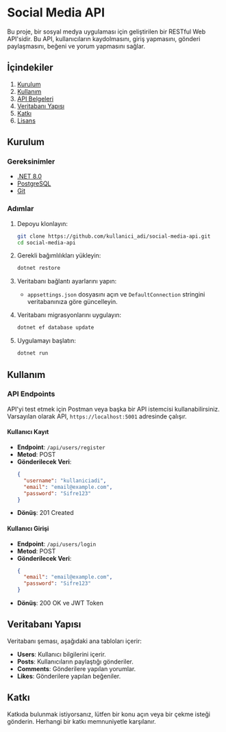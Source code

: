 # Social Media API

Bu proje, bir sosyal medya uygulaması için geliştirilen bir RESTful Web API'sidir. Bu API, kullanıcıların kaydolmasını, giriş yapmasını, gönderi paylaşmasını, beğeni ve yorum yapmasını sağlar.

## İçindekiler

1. [Kurulum](#kurulum)
2. [Kullanım](#kullanım)
3. [API Belgeleri](#api-belgeleri)
4. [Veritabanı Yapısı](#veritabanı-yapısı)
5. [Katkı](#katkı)
6. [Lisans](#lisans)

## Kurulum

### Gereksinimler

- [.NET 8.0](https://dotnet.microsoft.com/download/dotnet/8.0)
- [PostgreSQL](https://www.postgresql.org/download/)
- [Git](https://git-scm.com/)

### Adımlar

1. Depoyu klonlayın:
   ```bash
   git clone https://github.com/kullanici_adi/social-media-api.git
   cd social-media-api
   ```

2. Gerekli bağımlılıkları yükleyin:
   ```bash
   dotnet restore
   ```

3. Veritabanı bağlantı ayarlarını yapın:
   - `appsettings.json` dosyasını açın ve `DefaultConnection` stringini veritabanınıza göre güncelleyin.

4. Veritabanı migrasyonlarını uygulayın:
   ```bash
   dotnet ef database update
   ```

5. Uygulamayı başlatın:
   ```bash
   dotnet run
   ```

## Kullanım

### API Endpoints

API'yi test etmek için Postman veya başka bir API istemcisi kullanabilirsiniz. Varsayılan olarak API, `https://localhost:5001` adresinde çalışır.

#### Kullanıcı Kayıt

- **Endpoint**: `/api/users/register`
- **Metod**: POST
- **Gönderilecek Veri**:
  ```json
  {
    "username": "kullaniciadi",
    "email": "email@example.com",
    "password": "Sifre123"
  }
  ```
- **Dönüş**: 201 Created

#### Kullanıcı Girişi

- **Endpoint**: `/api/users/login`
- **Metod**: POST
- **Gönderilecek Veri**:
  ```json
  {
    "email": "email@example.com",
    "password": "Sifre123"
  }
  ```
- **Dönüş**: 200 OK ve JWT Token

## Veritabanı Yapısı

Veritabanı şeması, aşağıdaki ana tabloları içerir:

- **Users**: Kullanıcı bilgilerini içerir.
- **Posts**: Kullanıcıların paylaştığı gönderiler.
- **Comments**: Gönderilere yapılan yorumlar.
- **Likes**: Gönderilere yapılan beğeniler.

## Katkı

Katkıda bulunmak istiyorsanız, lütfen bir konu açın veya bir çekme isteği gönderin. Herhangi bir katkı memnuniyetle karşılanır.

